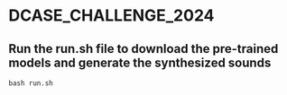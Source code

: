 # DCASE_CHALLENGE_2024
## Run the run.sh file to download the pre-trained models and generate the synthesized sounds

```
bash run.sh
```